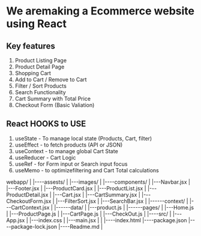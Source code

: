 # We aremaking a Ecommerce website using React

##  Key features

1. Product Listing Page
2. Product Detail Page
3. Shopping Cart
4. Add to Cart / Remove to Cart
5. Filter / Sort Products
6. Search Functionality
7. Cart Summary with Total Price
8. Checkout Form (Basic Valiation)



## React HOOKS to USE 

1. useState - To manage local state (Products, Cart, filter)
2. useEffect - to fetch products (API or JSON)
3. useContext - to manage global Cart State 
4. useReducer - Cart Logic 
5. useRef - for Form input  or Search input focus 
6. useMemo - to optimizefiltering and Cart Total calculations



webapp/
|
|----assests/
|    |---images/
|
|----components/
|      |---Navbar.jsx
|      |---Footer.jsx
|      |---ProductCard.jsx
|      |---ProductList.jsx
|      |---ProductDetail.jsx
|      |---Cart.jsx
|      |---CartSummary.jsx
|      |---CheckoutForm.jsx
|      |---FilterSort.jsx
|      |---SearchBar.jsx
|
|------context/
|      |---CartContext.jsx
|
|------data/
|      |---product.js
|
|------pages/
|      |---Home.js
|      |---ProductPage.js
|      |---CartPage.js
|      |---CheckOut.js
|
|----src/
|      |---App.jsx
|      |---index.css
|      |---main.jsx
|
|
|----index.html
|----package.json
|----package-lock.json
|----Readme.md
|


